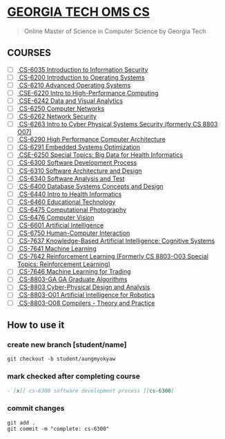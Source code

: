 # [ GEORGIA TECH OMS CS ][georgia-tech-oms-cs]

> Online Master of Science in Computer Science by Georgia Tech

## COURSES

- [ ] [ CS-6035 Introduction to Information Security ][cs-6035]
- [ ] [ CS-6200 Introduction to Operating Systems ][cs-6200]
- [ ] [ CS-6210 Advanced Operating Systems ][cs-6210]
- [ ] [ CSE-6220 Intro to High-Performance Computing ][cse-6220]
- [ ] [ CSE-6242 Data and Visual Analytics ][cse-6242]
- [ ] [ CS-6250 Computer Networks ][cs-6250]
- [ ] [ CS-6262 Network Security ][cs-6262]
- [ ] [ CS-6263 Intro to Cyber Physical Systems Security (formerly CS 8803 O07) ][cs-6263]
- [ ] [ CS-6290 High Performance Computer Architecture ][cs-6290]
- [ ] [ CS-6291 Embedded Systems Optimization ][cs-6291]
- [ ] [ CSE-6250 Special Topics: Big Data for Health Informatics ][cse-6250]
- [ ] [ CS-6300 Software Development Process ][cs-6300]
- [ ] [ CS-6310 Software Architecture and Design ][cs-6310]
- [ ] [ CS-6340 Software Analysis and Test ][cs-6340]
- [ ] [ CS-6400 Database Systems Concepts and Design ][cs-6400]
- [ ] [ CS-6440 Intro to Health Informatics ][cs-6440]
- [ ] [ CS-6460 Educational Technology ][cs-6460]
- [ ] [ CS-6475 Computational Photography ][cs-6475]
- [ ] [ CS-6476 Computer Vision ][cs-6476]
- [ ] [ CS-6601 Artificial Intelligence ][cs-6601]
- [ ] [ CS-6750 Human-Computer Interaction ][cs-6750]
- [ ] [ CS-7637 Knowledge-Based Artificial Intelligence: Cognitive Systems ][cs-7637]
- [ ] [ CS-7641 Machine Learning ][cs-7641]
- [ ] [ CS-7642 Reinforcement Learning (Formerly CS 8803-O03 Special Topics: Reinforcement Learning) ][cs-7642]
- [ ] [ CS-7646 Machine Learning for Trading ][cs-7646]
- [ ] [ CS-8803-GA GA Graduate Algorithms ][cs-8803-GA]
- [ ] [ CS-8803 Cyber-Physical Design and Analysis ][cs-8803]
- [ ] [ CS-8803-O01 Artificial Intelligence for Robotics ][cs-8803-o01]
- [ ] [ CS-8803-O08 Compilers - Theory and Practice ][cs-8803-o08]

## How to use it

### create new branch [student/name]

```shell
git checkout -b student/aungmyokyaw
```

### mark checked after completing course

```markdown
- [x][ cs-6300 software development process ][cs-6300]
```

### commit changes

```shell
git add .
git commit -m "complete: cs-6300"
```

[georgia-tech-oms-cs]: https://www.omscs.gatech.edu/explore-oms-cs
[cs-6035]: https://www.udacity.com/course/intro-to-information-security--ud459
[cs-6200]: https://www.udacity.com/course/introduction-to-operating-systems--ud923
[cs-6210]: https://www.udacity.com/course/advanced-operating-systems--ud189
[cse-6220]: https://www.udacity.com/course/high-performance-computing--ud281
[cse-6242]: https://www.udacity.com/course/data-analysis-and-visualization--ud404
[cs-6250]: https://www.udacity.com/course/computer-networking--ud436
[cs-6262]: https://www.udacity.com/course/network-security--ud199
[cs-6263]: https://www.udacity.com/course/cyber-physical-systems-security--ud279
[cs-6290]: https://www.udacity.com/course/high-performance-computer-architecture--ud007
[cs-6291]: https://www.udacity.com/course/embedded-systems--ud169
[cs-6300]: https://www.udacity.com/course/software-development-process--ud805
[cs-6310]: https://www.udacity.com/course/software-architecture-design--ud821
[cs-6340]: https://www.udacity.com/course/software-analysis-testing--ud333
[cs-6400]: https://www.udacity.com/course/database-systems-concepts-design--ud150
[cs-6440]: https://www.udacity.com/course/health-informatics-in-the-cloud--ud809
[cs-6460]: https://www.udacity.com/course/educational-technology--ud915
[cs-6475]: https://www.udacity.com/course/computational-photography--ud955
[cs-6476]: https://www.udacity.com/course/introduction-to-computer-vision--ud810
[cs-6601]: https://www.udacity.com/course/artificial-intelligence--ud954
[cs-6750]: https://www.udacity.com/course/human-computer-interaction--ud400
[cs-7637]: https://www.udacity.com/course/knowledge-based-ai-cognitive-systems--ud409
[cs-7641]: https://www.udacity.com/course/machine-learning--ud262
[cs-7642]: https://www.udacity.com/course/reinforcement-learning--ud600
[cs-7646]: https://www.udacity.com/course/machine-learning-for-trading--ud501
[cs-8803-GA]: https://www.udacity.com/course/introduction-to-graduate-algorithms--ud401
[cs-8803]: https://www.udacity.com/course/cyber-physical-systems-design-analysis--ud9876
[cs-8803-o01]: https://www.udacity.com/course/artificial-intelligence-for-robotics--cs373
[cs-8803-o08]: https://www.udacity.com/course/compilers-theory-and-practice--ud168
[cse-6250]: https://www.udacity.com/course/big-data-analytics-in-healthcare--ud758

